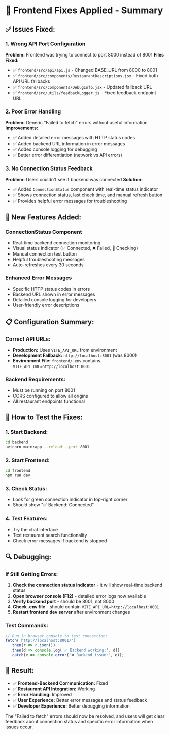 # 🔧 Frontend Fixes Applied - Summary

## ✅ **Issues Fixed:**

### 1. **Wrong API Port Configuration**
**Problem:** Frontend was trying to connect to port 8000 instead of 8001
**Files Fixed:**
- ✅ `frontend/src/api/api.js` - Changed BASE_URL from 8000 to 8001
- ✅ `frontend/src/components/RestaurantDescriptions.jsx` - Fixed both API URL fallbacks
- ✅ `frontend/src/components/DebugInfo.jsx` - Updated fallback URL
- ✅ `frontend/src/utils/feedbackLogger.js` - Fixed feedback endpoint URL

### 2. **Poor Error Handling**
**Problem:** Generic "Failed to fetch" errors without useful information
**Improvements:**
- ✅ Added detailed error messages with HTTP status codes
- ✅ Added backend URL information in error messages  
- ✅ Added console logging for debugging
- ✅ Better error differentiation (network vs API errors)

### 3. **No Connection Status Feedback**
**Problem:** Users couldn't see if backend was connected
**Solution:** 
- ✅ Added `ConnectionStatus` component with real-time status indicator
- ✅ Shows connection status, last check time, and manual refresh button
- ✅ Provides helpful error messages for troubleshooting

## 🚀 **New Features Added:**

### **ConnectionStatus Component**
- Real-time backend connection monitoring
- Visual status indicator (✅ Connected, ❌ Failed, 🔄 Checking)
- Manual connection test button
- Helpful troubleshooting messages
- Auto-refreshes every 30 seconds

### **Enhanced Error Messages**
- Specific HTTP status codes in errors
- Backend URL shown in error messages
- Detailed console logging for developers
- User-friendly error descriptions

## 📋 **Configuration Summary:**

### **Correct API URLs:**
- **Production:** Uses `VITE_API_URL` from environment
- **Development Fallback:** `http://localhost:8001` (was 8000)
- **Environment File:** `frontend/.env` contains `VITE_API_URL=http://localhost:8001`

### **Backend Requirements:**
- Must be running on port 8001
- CORS configured to allow all origins
- All restaurant endpoints functional

## 🧪 **How to Test the Fixes:**

### 1. **Start Backend:**
```bash
cd backend
uvicorn main:app --reload --port 8001
```

### 2. **Start Frontend:**
```bash
cd frontend
npm run dev
```

### 3. **Check Status:**
- Look for green connection indicator in top-right corner
- Should show "✅ Backend: Connected"

### 4. **Test Features:**
- Try the chat interface
- Test restaurant search functionality
- Check error messages if backend is stopped

## 🔍 **Debugging:**

### **If Still Getting Errors:**

1. **Check the connection status indicator** - it will show real-time backend status
2. **Open browser console (F12)** - detailed error logs now available
3. **Verify backend port** - should be 8001, not 8000
4. **Check .env file** - should contain `VITE_API_URL=http://localhost:8001`
5. **Restart frontend dev server** after environment changes

### **Test Commands:**
```javascript
// Run in browser console to test connection:
fetch('http://localhost:8001/')
  .then(r => r.json())
  .then(d => console.log('✅ Backend working:', d))
  .catch(e => console.error('❌ Backend issue:', e));
```

## 🎯 **Result:**

- ✅ **Frontend-Backend Communication:** Fixed
- ✅ **Restaurant API Integration:** Working  
- ✅ **Error Handling:** Improved
- ✅ **User Experience:** Better error messages and status feedback
- ✅ **Developer Experience:** Better debugging information

The "Failed to fetch" errors should now be resolved, and users will get clear feedback about connection status and specific error information when issues occur.
